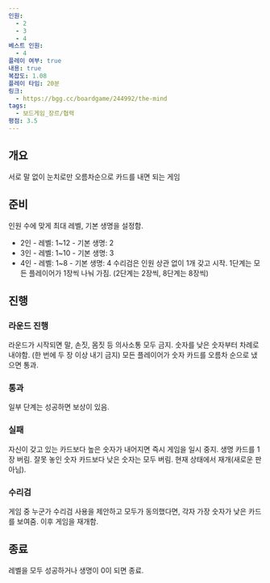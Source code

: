 ```yaml
---
인원:
  - 2
  - 3
  - 4
베스트 인원:
  - 4
플레이 여부: true
내용: true
복잡도: 1.08
플레이 타임: 20분
링크:
  - https://bgg.cc/boardgame/244992/the-mind
tags:
  - 보드게임_장르/협력
평점: 3.5
---
```

## 개요
서로 말 없이 눈치로만 오름차순으로 카드를 내면 되는 게임
## 준비
인원 수에 맞게 최대 레벨, 기본 생명을 설정함.
- 2인 - 레벨: 1~12 - 기본 생명: 2
- 3인 - 레벨: 1~10 - 기본 생명: 3
- 4인 - 레벨: 1~8 - 기본 생명: 4
수리검은 인원 상관 없이 1개 갖고 시작.
1단계는 모든 플레이어가 1장씩 나눠 가짐.
(2단계는 2장씩, 8단계는 8장씩)
## 진행
### 라운드 진행
라운드가 시작되면 말, 손짓, 몸짓 등 의사소통 모두 금지.
숫자를 낮은 숫자부터 차례로 내야함. (한 번에 두 장 이상 내기 금지)
모든 플레이어가 숫자 카드를 오름차 순으로 냈으면 통과.
### 통과
일부 단계는 성공하면 보상이 있음.
### 실패
자신이 갖고 있는 카드보다 높은 숫자가 내어지면 즉시 게임을 일시 중지.
생명 카드를 1장 버림.
잘못 놓인 숫자 카드보다 낮은 숫자는 모두 버림.
현재 상태에서 재개(새로운 판 아님).
### 수리검
게임 중 누군가 수리검 사용을 제안하고 모두가 동의했다면, 각자 가장 숫자가 낮은 카드를 보여줌.
이후 게임을 재개함.
## 종료
레벨을 모두 성공하거나 생명이 0이 되면 종료.